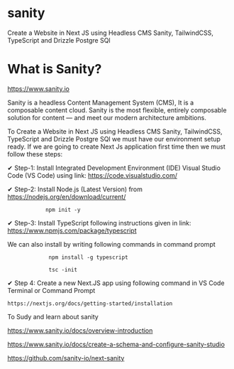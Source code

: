 # sanity
Create a Website in Next JS using Headless CMS Sanity, TailwindCSS, TypeScript and Drizzle Postgre SQl

# What is Sanity?

https://www.sanity.io

Sanity is a headless Content Management System (CMS), It is a composable content cloud. Sanity is the most flexible, entirely composable solution for content — and meet our modern architecture ambitions.


To Create a Website in Next JS using Headless CMS Sanity, TailwindCSS, TypeScript and Drizzle Postgre SQl we must have our environment setup ready. If we are going to create Next Js application first time then we must follow these steps:

✔ Step-1: Install Integrated Development Environment (IDE) Visual Studio Code (VS Code) using link:  https://code.visualstudio.com/

✔ Step-2: Install Node.js (Latest Version) from https://nodejs.org/en/download/current/ 

                npm init -y

✔ Step-3: Install TypeScript following instructions given in link: https://www.npmjs.com/package/typescript

   We can also install by writing following commands in command prompt

                 npm install -g typescript

                 tsc -init

✔  Step 4: Create a new Next.JS app using following command in VS Code Terminal or Command Prompt

    https://nextjs.org/docs/getting-started/installation







To Sudy and learn about sanity

https://www.sanity.io/docs/overview-introduction

https://www.sanity.io/docs/create-a-schema-and-configure-sanity-studio

https://github.com/sanity-io/next-sanity
